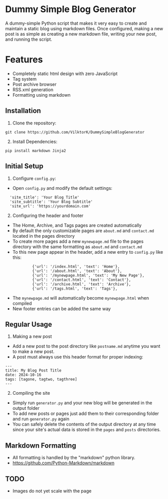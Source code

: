 # Dummy Simple Blog Generator

A dummy-simple Python script that makes it very easy to create and maintain a static blog using markdown files. 
Once configured, making a new post is as simple as creating a new markdown file, writing your new post, and running the script.

# Features
- Completely static html design with zero JavaScript
- Tag system
- Post archive browser
- RSS.xml generation
- Formatting using markdown

## Installation

1. Clone the repository:
```
git clone https://github.com/VilktorK/DummySimpleBlogGenerator
```

2. Install Dependencies:
```
pip install markdown Jinja2
```

## Initial Setup

1. Configure `config.py`:
- Open `config.py` and modify the default settings:
```
  'site_title': 'Your Blog Title'
  'site_subtitle': 'Your Blog Subtitle'
  'site_url': 'https://yourdomain.com'
```

2. Configuring the header and footer
- The Home, Archive, and Tags pages are created automatically
- By default the only customizable pages are `about.md` and `contact.md` located in the pages directory
- To create more pages add a new `mynewpage.md` file to the pages directory with the same formatting as `about.md` and `contact.md `
- To this new page appear in the header, add a new entry to `config.py` like this:
```
            {'url': '/index.html', 'text': 'Home'},
            {'url': '/about.html', 'text': 'About'},
            {'url': '/mynewpage.html', 'text': 'My New Page'},
            {'url': '/contact.html', 'text': 'Contact'},
            {'url': '/archive.html', 'text': 'Archive'},
            {'url': '/tags.html', 'text': 'Tags'},
```
- The `mynewpage.md` will automatically become `mynewpage.html` when compiled
- New footer entries can be added the same way

## Regular Usage  

1. Making a new post
- Add a new post to the post directory like `postname.md` anytime you want to make a new post.
- A post must always use this header format for proper indexing:
```
---
title: My Blog Post Title
date: 2024-10-16
tags: [tagone, tagtwo, tagthree]
---
```

2. Compiling the site
- Simply run `generator.py` and your new blog will be generated in the output folder
- To add new posts or pages just add them to their corresponding folder and run `generator.py` again 
- You can safely delete the contents of the output directory at any time since your site's actual data is stored in the `pages` and `posts` directories.

## Markdown Formatting
 - All formatting is handled by the "markdown" python library.
 - https://github.com/Python-Markdown/markdown

## TODO
 - Images do not yet scale with the page
